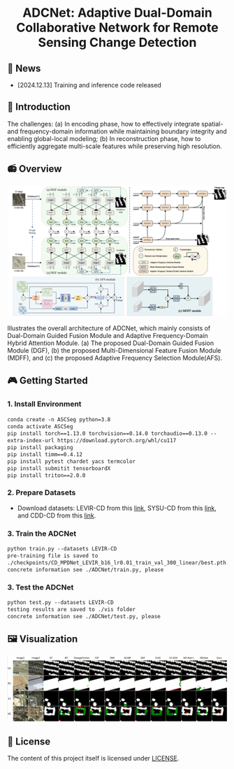 <div align="center">
<h1> ADCNet: Adaptive Dual-Domain Collaborative Network for Remote Sensing Change Detection </h1>
</div>

## 🎈 News

- [2024.12.13] Training and inference code released

## 🚀 Introduction


The challenges: 
(a) In encoding phase, how to effectively integrate spatial- and frequency-domain information while maintaining boundary integrity and enabling global-local modeling; 
(b) In reconstruction phase, how to efficiently aggregate multi-scale features while preserving high resolution.

## 📻 Overview

<div align="center">
<img width="800" alt="image" src="asserts/ADCNet.png?raw=true">
</div>


Illustrates the overall architecture of ADCNet, which mainly consists of Dual-Domain Guided Fusion Module and Adaptive Frequency-Domain Hybrid Attention Module. (a) The proposed Dual-Domain Guided Fusion Module (DGF), (b) the proposed Multi-Dimensional Feature Fusion Module (MDFF), and (c) the proposed Adaptive Frequency Selection Module(AFS).

## 🎮 Getting Started

### 1. Install Environment

```
conda create -n ASCSeg python=3.8
conda activate ASCSeg
pip install torch==1.13.0 torchvision==0.14.0 torchaudio==0.13.0 --extra-index-url https://download.pytorch.org/whl/cu117
pip install packaging
pip install timm==0.4.12
pip install pytest chardet yacs termcolor
pip install submitit tensorboardX
pip install triton==2.0.0
```

### 2. Prepare Datasets

- Download datasets: LEVIR-CD from this [link](https://justchenhao.github.io/LEVIR), SYSU-CD from this [link](https://gitee.com/fuzhou-university-wq_0/SYSU-CD), and CDD-CD from this [link](https://aistudio.baidu.com/aistudio/datasetdetail/89523).

### 3. Train the ADCNet

```
python train.py --datasets LEVIR-CD
pre-training file is saved to ./checkpoints/CD_MPDNet_LEVIR_b16_lr0.01_train_val_300_linear/best.pth
concrete information see ./ADCNet/train.py, please
```

### 3. Test the ADCNet

```
python test.py --datasets LEVIR-CD
testing results are saved to ./vis folder
concrete information see ./ADCNet/test.py, please
```


## 🖼️ Visualization

<div align="center">
<img width="800" alt="image" src="asserts/Visualization.png?raw=true">
</div>



## 🎫 License

The content of this project itself is licensed under [LICENSE](LICENSE).
